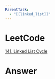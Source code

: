 ```yaml
---
ParentTask:
  - "[[linked_list]]"
---
```


# LeetCode

[141. Linked List Cycle](https://leetcode.com/problems/linked-list-cycle/)

# Answer
```Cpp
